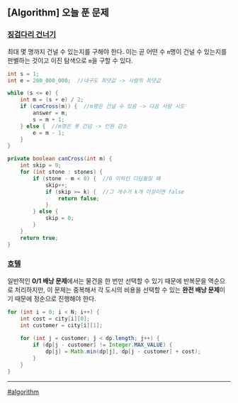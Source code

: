 ## [Algorithm] 오늘 푼 문제

### [징검다리 건너기](https://school.programmers.co.kr/learn/courses/30/lessons/64062) 

최대 몇 명까지 건널 수 있는지를 구해야 한다. 이는 곧 어떤 수 `m`명이 건널 수 있는지를 판별하는 것이고 이진 탐색으로 `m`을 구할 수 있다.

```java
int s = 1;
int e = 200_000_000;  //내구도 최댓값 -> 사람의 최댓값

while (s <= e) {
    int m = (s + e) / 2;
    if (canCross(m)) {  //m명은 건널 수 있음 -> 다음 사람 시도
        answer = m;
        s = m + 1;
    } else {  //m명은 못 건넘 -> 인원 감소
        e = m - 1;
    }
}

private boolean canCross(int m) {
    int skip = 0;
    for (int stone : stones) {
        if (stone - m < 0) {  //0 이하인 디딤돌일 때
            skip++;
            if (skip >= k) {  //그 개수가 k개 이상이면 false
                return false;
            }
        } else {
            skip = 0;
        }
    }
    return true;
}
```

### [호텔](https://www.acmicpc.net/problem/1106)

일반적인 **0/1 배낭 문제**에서는 물건을 한 번만 선택할 수 있기 때문에 반복문을 역순으로 처리하지만, 이 문제는 중복해서 각 도시의 비용을 선택할 수 있는 **완전 배낭 문제**이기 때문에 정순으로 진행해야 한다.

```java
for (int i = 0; i < N; i++) {
    int cost = city[i][0];
    int customer = city[i][1];
    
    for (int j = customer; j < dp.length; j++) {
        if (dp[j - customer] != Integer.MAX_VALUE) {
            dp[j] = Math.min(dp[j], dp[j - customer] + cost);
        }
    }
}
```

***

[#algorithm](https://github.com/wda067/TIL/search?q=%23algorithm&type=code)